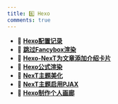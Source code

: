 ```yaml
---
title: 6️⃣ Hexo
comments: true
---
```


<div class="grid cards" markdown>

- 🐬 [__Hexo配置记录__](./A.md)
- 👗 [__跳过Fancybox渲染__](./B.md)
- 🛌 [__Hexo-NexT为文章添加介绍卡片__](./C.md)
- 🛌 [__Hexo公式渲染__](./D.md)
- 🛌 [__NexT主题美化__](./E.md)
- 🛌 [__NexT主题启用PJAX__](./F.md)
- 🛌 [__Hexo制作个人画廊__](./G.md)

</div>